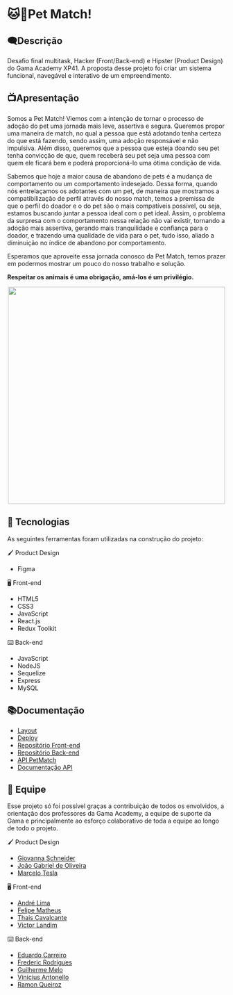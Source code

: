 # 🐱🐶Pet Match!

## 🗨️Descrição

<p align="left"> Desafio final multitask, Hacker (Front/Back-end) e Hipster (Product Design) do Gama Academy XP41. A proposta desse projeto foi criar um sistema funcional, navegável e interativo de um empreendimento.</p>


## 📺Apresentação

<p align="left"> Somos a Pet Match! Viemos com a intenção de tornar o processo de adoção do pet uma jornada mais leve, assertiva e segura. Queremos propor uma maneira de match, no qual a pessoa que está adotando tenha certeza do que está fazendo, sendo assim, uma adoção responsável e não impulsiva. Além disso, queremos que a pessoa que esteja doando seu pet tenha convicção de que, quem receberá seu pet seja uma pessoa com quem ele ficará bem e poderá proporcioná-lo uma ótima condição de vida.

Sabemos que hoje a maior causa de abandono de pets é a mudança de comportamento ou um comportamento indesejado. Dessa forma, quando nós entrelaçamos os adotantes com um pet, de maneira que mostramos a compatibilização de perfil através do nosso match, temos a premissa de que o perfil do doador e o do pet são o mais compatíveis possível, ou seja, estamos buscando juntar a pessoa ideal com o pet ideal. Assim, o problema da surpresa com o comportamento nessa relação não vai existir, tornando a adoção mais assertiva, gerando mais tranquilidade e confiança para o doador, e trazendo uma qualidade de vida para o pet, tudo isso, aliado a diminuição no índice de abandono por comportamento.

Esperamos que aproveite essa jornada conosco da Pet Match, temos prazer em podermos mostrar um pouco do nosso trabalho e solução.</p>

**Respeitar os animais é uma obrigação, amá-los é um privilégio.**

<div align="center">
<img src="https://user-images.githubusercontent.com/99428375/177840350-99adedb5-8e9f-45db-b007-0e2f20fbfcb5.png" width="500px" /> 
</div>

## 🔨 Tecnologias

As seguintes ferramentas foram utilizadas na construção do projeto:


🖌️ Product Design
- Figma


🖥️ Front-end
- HTML5
- CSS3
- JavaScript
- React.js
- Redux Toolkit


⌨️ Back-end
- JavaScript
- NodeJS
- Sequelize
- Express
- MySQL

## 📚Documentação

- [Layout](https://www.figma.com/file/qh3S9lIgdm3cto3YGC2X3q/PetMatch---Desafio-Chef%C3%A3o?node-id=2%3A3)</br>
- [Deploy](https://thepetmatch.vercel.app)</br>
- [Repositório Front-end](https://github.com/andresdslima/petmatch-front) </br>
- [Repositório Back-end](https://github.com/jguigo/api-petmatch)</br>
- [API PetMatch](https://api-petmatch.herokuapp.com/pets)</br>
- [Documentação API](https://documenter.getpostman.com/view/21580588/UzJLMw53)</br>

## 🤝 Equipe

<p>Esse projeto só foi possível graças a contribuição de todos os envolvidos, a orientação dos professores da Gama Academy, a equipe de suporte da Gama e principalmente ao esforço colaborativo de toda a equipe ao longo de todo o projeto.<p\>

🖌️ Product Design
- [Giovanna Schneider](https://www.linkedin.com/in/gioschneider/)
- [João Gabriel de Oliveira](https://www.linkedin.com/in/oliveirajg/)
- [Marcelo Tesla](https://www.linkedin.com/in/marcelo-tesla/)


🖥️ Front-end
- [André Lima](https://www.linkedin.com/in/andrelimadev/)
- [Felipe Matheus](https://www.linkedin.com/in/felipe-matheus-26b147163/)
- [Thais Cavalcante](https://www.linkedin.com/in/thaispcavalcante/)
- [Victor Landim](https://www.linkedin.com/in/victor-landim-37b102169/)


⌨️ Back-end
- [Eduardo Carreiro](https://www.linkedin.com/in/carreiroe/)
- [Frederic Rodrigues](https://www.linkedin.com/in/fredericlsr/)
- [Guilherme Melo](https://www.linkedin.com/in/guilhermef-melo/)
- [Vinicius Antonello](https://www.linkedin.com/in/viniciusantonello/)
- [Ramon Queiroz](https://www.linkedin.com/in/ramon-qs/)
